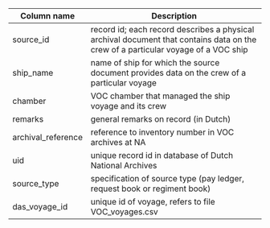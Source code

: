 | Column name | Description |
| --- | --- |
| source_id | record id; each record describes a physical archival document that contains data on the crew of a particular voyage of a VOC ship |
| ship_name | name of ship for which the source document provides data on the crew of a particular voyage |
| chamber | VOC chamber that managed the ship voyage and its crew |
| remarks | general remarks on record (in Dutch) |
| archival_reference | reference to inventory number in VOC archives at NA |
| uid | unique record id in database of Dutch National Archives |
| source_type | specification of source type (pay ledger, request book or regiment book) |
| das_voyage_id | unique id of voyage, refers to file VOC\_voyages.csv |
